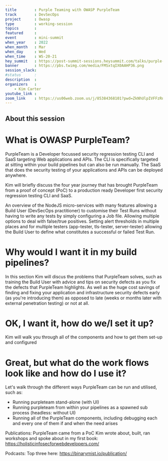```yaml
---
title        : Purple Teaming with OWASP PurpleTeam
track        : DevSecOps
project      : Owasp
type         : working-session
topics       : 
featured     :
event        : mini-summit
when_year    : 2022
when_month   : Mar
when_day     : Wed
when_time    : WS-20-21
hey_summit   : https://post-summit-sessions.heysummit.com/talks/purple-teaming-with-owasp-purpleteam/
banner       : https://pbs.twimg.com/media/FMSxtqIX0AAHP36.png
session_slack:
#status      : 
description  :
organizers   :
    - Kim Carter      
youtube_link : 
zoom_link    : https://us06web.zoom.us/j/85384368101?pwd=ZkNhUlpIVFFzRndkcnNNaFBJek85QT09
---
```


## About this session

# What is OWASP PurpleTeam?

PurpleTeam is a Developer focussed security regression testing CLI and SaaS targeting Web applications and APIs.
The CLI is specifically targeted at sitting within your build pipelines but can also be run manually.
The SaaS that does the security testing of your applications and APIs can be deployed anywhere.

Kim will briefly discuss the four year journey that has brought PurpleTeam from a proof of concept (PoC) to a production ready Developer first security regression testing CLI and SaaS.

An overview of the NodeJS micro-services with many features allowing a Build User (DevSecOps practitioner) to customise their Test Runs without having to write any tests by simply configuring a Job file.
Allowing multiple options to deal with false/true positives.
Setting alert thresholds in multiple places and for multiple testers (app-tester, tls-tester, server-tester) allowing the Build User to define what constitutes a successful or failed Test Run.

# Why would I want it in my build pipelines?

In this section Kim will discus the problems that PurpleTeam solves, such as training the Build User with advice and tips on security defects as you fix the defects that PurpleTeam highlights.
As well as the huge cost savings of finding and fixing your application and infrastructure security defects early (as you're introducing them) as opposed to late (weeks or months later with external penetration testing) or not at all.

# OK, I want it, how do we/I set it up?

Kim will walk you through all of the components and how to get them set-up and configured

# Great, but what do the work flows look like and how do I use it?

Let's walk through the different ways PurpleTeam can be run and utilised, such as:

* Running purpleteam stand-alone (with UI)
* Running purpleteam from within your pipelines as a spawned sub process (headless: without UI)
* Running all of the PurpleTeam components, including debugging each and every one of them if and when the need arises

Publications: PurpleTeam came from a PoC Kim wrote about, built, ran workshops and spoke about in my first book: https://holisticinfosecforwebdevelopers.com/

Podcasts: Top three here: https://binarymist.io/publication/

